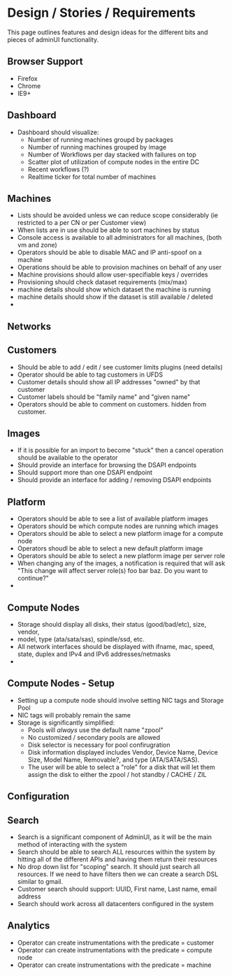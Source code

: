 # Design / Stories / Requirements 

This page outlines features and design ideas for the different bits and pieces
of adminUI functionality. 

## Browser Support

 * Firefox
 * Chrome
 * IE9+

## Dashboard

 * Dashboard should visualize:
   - Number of running machines groupd by packages
   - Number of running machines grouped by image
   - Number of Workflows per day stacked with failures on top
   - Scatter plot of utilization of compute nodes in the entire DC
   - Recent workflows (?)
   - Realtime ticker for total number of machines

## Machines

 * Lists should be avoided unless we can reduce scope considerably (ie
   restricted to a per CN or per Customer view)
 * When lists are in use should be able to sort machines by status
 * Console access is available to all administrators for all machines, (both vm
    and zone)
 * Operators should be able to disable MAC and IP anti-spoof on a machine
 * Operations should be able to provision machines on behalf of any user
 * Machine provisions should allow user-specifiable keys / overrides
 * Provisioning should check dataset requirements (mix/max)
 * machine details should show which dataset the machine is running
 * machine details should show if the dataset is still available / deleted
 * 

## Networks

## Customers

 * Should be able to add / edit / see customer limits plugins (need details)
 * Operator should be able to tag customers in UFDS
 * Customer details should show all IP addresses "owned" by that customer
 * Customer labels should be "family name" and "given name"
 * Operators should be able to comment on customers. hidden from customer.

## Images

 * If it is possible for an import to become "stuck" then a cancel operation
   should be available to the operator
 * Should provide an interface for browsing the DSAPI endpoints
 * Should support more than one DSAPI endpoint
 * Should provide an interface for adding / removing DSAPI endpoints

## Platform

 * Operators should be able to see a list of available platform images
 * Operators should be which compute nodes are running which images
 * Operators should be able to select a new platform image for a compute node
 * Operators shoudl be able to select a new default platform image
 * Operators should be able to select a new platform image per server role
 * When changing any of the images, a notification is required that will ask
   "This change will affect server role(s) foo bar baz. Do you want to
   continue?"
 *  

## Compute Nodes

 * Storage should display all disks, their status (good/bad/etc), size, vendor,
 * model, type (ata/sata/sas), spindle/ssd, etc.
 * All network interfaces should be displayed with ifname, mac, speed, state,
   duplex and IPv4 and IPv6 addresses/netmasks
 * 

## Compute Nodes - Setup

 * Setting up a compute node should involve setting NIC tags and Storage Pool
 * NIC tags will probably remain the same
 * Storage is significantly simplified:
   - Pools will *always* use the default name "zpool"
   - No customized / secondary pools are allowed
   - Disk selector is necessary for pool confirugration
   - Disk information displayed includes Vendor, Device Name, Device Size, Model
     Name, Removable?, and type (ATA/SATA/SAS). 
   - The user will be able to select a "role" for a disk that will let them
     assign the disk to either the zpool / hot standby / CACHE / ZIL

## Configuration

## Search

 * Search is a significant component of AdminUI, as it will be the main method
   of interacting with the system
 * Search should be able to search ALL resources within the system by hitting
   all of the different APIs and having them return their resources
 * No drop down list for "scoping" search. It should just search all resources.
   If we need to have filters then we can create a search DSL similar to gmail.
 * Customer search should support: UUID, First name, Last name, email address
 * Search should work across all datacenters configured in the system

## Analytics

 * Operator can create instrumentations with the predicate = customer 
 * Operator can create instrumentations with the predicate = compute node
 * Operator can create instrumentations with the predicate = machine


